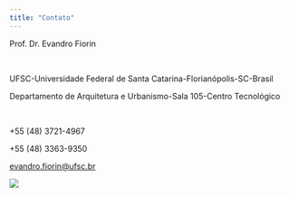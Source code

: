 ```yaml
---
title: "Contato"
---
```


Prof. Dr. Evandro Fiorin

​

UFSC-Universidade Federal de Santa Catarina-Florianópolis-SC-Brasil

Departamento de Arquitetura e Urbanismo-Sala 105-Centro Tecnológico

​

+55 (48) 3721-4967

+55 (48) 3363-9350


[evandro.fiorin@ufsc.br](mailto:evandro.fiorin@ufsc.br)


  ![](https://static.wixstatic.com/media/9deb3d_52e0b90ad76f4e73a9709c83cb90157c~mv2.png/v1/crop/x_0,y_289,w_3338,h_1179/fill/w_182,h_65,al_c,q_85,usm_0.66_1.00_0.01,enc_auto/9deb3d_52e0b90ad76f4e73a9709c83cb90157c~mv2.png)